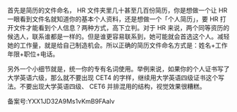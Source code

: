 首先是简历的文件命名， HR 文件夹里几十甚至几百份简历，你是想做一个让 HR 一眼看到文件名就知道你的基本个人资料，还是想做一个「个人简历」，要 HR 打开文件才能看到个人信息？两种方式，高下立判。对于 HR 来说，两个同等资历的候选人，联系谁都是一样的。但是谁更容易联系到，她可能就会首选这个人。减轻她的工作量，就是给自己制造机会。所以正确的简历文件命名方式是：姓名+工作年限+职位+电话。

另外一个小细节就是，统一你的专有名词使用。举例来说，如果你的个人证书写了大学英语六级，那么就不要出现 CET4 的字样，继续用大学英语四级证书这个写法。不要出现大学英语四级、 CET6 并排混用的结构，视觉效果很糟糕。

  

备案号:YXX1JD32A9Ms1vKmB9FAalv